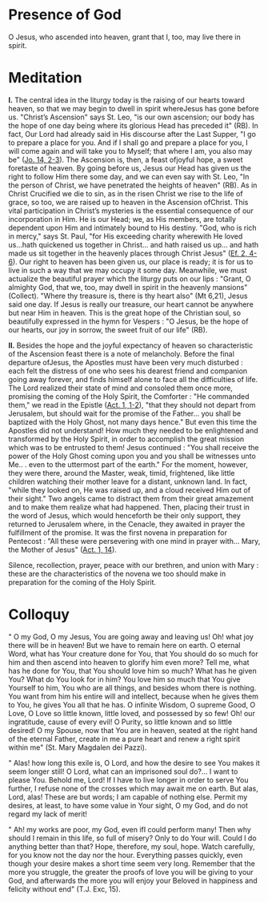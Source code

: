 # Presence of God

O Jesus, who ascended into heaven, grant that I, too, may live there in spirit.

# Meditation

**I.** The central idea in the liturgy today is the raising of our hearts toward heaven, so that we may begin to dwell in spirit whereJesus has gone before us. "Christ’s Ascension" says St. Leo, "is our own ascension; our body has the hope of one day being where its glorious Head has preceded it" (RB). In fact, Our Lord had already said in His discourse after the Last Supper, "I go to prepare a place for you. And if I shall go and prepare a place for you, I will come again and will take you to Myself; that where I am, you also may be" ([Jo. 14, 2-3](https://vulgata.online/bible/Jo.14?ed=DR2&vfn=DR2.Jo.14.2-3:vs)). The Ascension is, then, a feast ofjoyful hope, a sweet foretaste of heaven. By going before us, Jesus our Head has given us the right to follow Him there some day, and we can even say with St. Leo, "In the person of Christ, we have penetrated the heights of heaven" (RB). As in Christ Crucified we die to sin, as in the risen Christ we rise to the life of grace, so too, we are raised up to heaven in the Ascension ofChrist. This vital participation in Christ’s mysteries is the essential consequence of our incorporation in Him. He is our Head; we, as His members, are totally dependent upon Him and intimately bound to His destiny. "God, who is rich in mercy," says St. Paul, "for His exceeding charity wherewith He loved us...hath quickened us together in Christ... and hath raised us up... and hath made us sit together in the heavenly places through Christ Jesus" ([Ef. 2, 4-6](https://vulgata.online/bible/Ef.2?ed=DR2&vfn=DR2.Ef.2.4-6:vs)). Our right to heaven has been given us, our place is ready; it is for us to live in such a way that we may occupy it some day. Meanwhile, we must actualize the beautiful prayer which the liturgy puts on our lips : "Grant, O almighty God, that we, too, may dwell in spirit in the heavenly mansions" (Collect). "Where thy treasure is, there is thy heart also" (Mt 6,21), Jesus said one day. If Jesus is really our treasure, our heart cannot be anywhere but near Him in heaven. This is the great hope of the Christian soul, so beautifully expressed in the hymn for Vespers : "O Jesus, be the hope of our hearts, our joy in sorrow, the sweet fruit of our life" (RB).

**II.** Besides the hope and the joyful expectancy of heaven so characteristic of the Ascension feast there is a note of melancholy. Before the final departure ofJesus, the Apostles must have been very much disturbed : each felt the distress of one who sees his dearest friend and companion going away forever, and finds himself alone to face all the difficulties of life. The Lord realized their state of mind and consoled them once more, promising the coming of the Holy Spirit, the Comforter : "He commanded them," we read in the Epistle ([Act. 1, 1-2](https://vulgata.online/bible/Act.1?ed=DR2&vfn=DR2.Act.1.1-2:vs)), "that they should not depart from Jerusalem, but should wait for the promise of the Father... you shall be baptized with the Holy Ghost, not many days hence." But even this time the Apostles did not understand! How much they needed to be enlightened and transformed by the Holy Spirit, in order to accomplish the great mission which was to be entrusted to them! Jesus continued : "You shall receive the power of the Holy Ghost coming upon you and you shall be witnesses unto Me.. . even to the uttermost part of the earth." For the moment, however, they were there, around the Master, weak, timid, frightened, like little children watching their mother leave for a distant, unknown land. In fact, "while they looked on, He was raised up, and a cloud received Him out of their sight." Two angels came to distract them from their great amazement and to make them realize what had happened. Then, placing their trust in the word of Jesus, which would henceforth be their only support, they returned to Jerusalem where, in the Cenacle, they awaited in prayer the fulfillment of the promise. It was the first novena in preparation for Pentecost : "All these were persevering with one mind in prayer with... Mary, the Mother of Jesus" ([Act. 1, 14](https://vulgata.online/bible/Act.1?ed=DR2&vfn=DR2.Act.1.14:vs)).

Silence, recollection, prayer, peace with our brethren, and union with Mary : these are the characteristics of the novena we too should make in preparation for the coming of the Holy Spirit.

# Colloquy

" O my God, O my Jesus, You are going away and leaving us! Oh! what joy there will be in heaven! But we have to remain here on earth. O eternal Word, what has Your creature done for You, that You should do so much for him and then ascend into heaven to glorify him even more? Tell me, what has he done for You, that You should love him so much? What has he given You? What do You look for in him? You love him so much that You give Yourself to him, You who are all things, and besides whom there is nothing. You want from him his entire will and intellect, because when he gives them to You, he gives You all that he has. O infinite Wisdom, O supreme Good, O Love, O Love so little known, little loved, and possessed by so few! Oh! our ingratitude, cause of every evil! O Purity, so little known and so little desired! O my Spouse, now that You are in heaven, seated at the right hand of the eternal Father, create in me a pure heart and renew a right spirit within me" (St. Mary Magdalen dei Pazzi).

" Alas! how long this exile is, O Lord, and how the desire to see You makes it seem longer still! O Lord, what can an imprisoned soul do?... I want to please You. Behold me, Lord! If I have to live longer in order to serve You further, I refuse none of the crosses which may await me on earth. But alas, Lord, alas! These are but words; I am capable of nothing else. Permit my desires, at least, to have some value in Your sight, O my God, and do not regard my lack of merit!

" Ah! my works are poor, my God, even ifI could perform many! Then why should I remain in this life, so full of misery? Only to do Your will. Could I do anything better than that? Hope, therefore, my soul, hope. Watch carefully, for you know not the day nor the hour. Everything passes quickly, even though your desire makes a short time seem very long. Remember that the more you struggle, the greater the proofs of love you will be giving to your God, and afterwards the more you will enjoy your Beloved in happiness and felicity without end" (T.J. Exc, 15).
